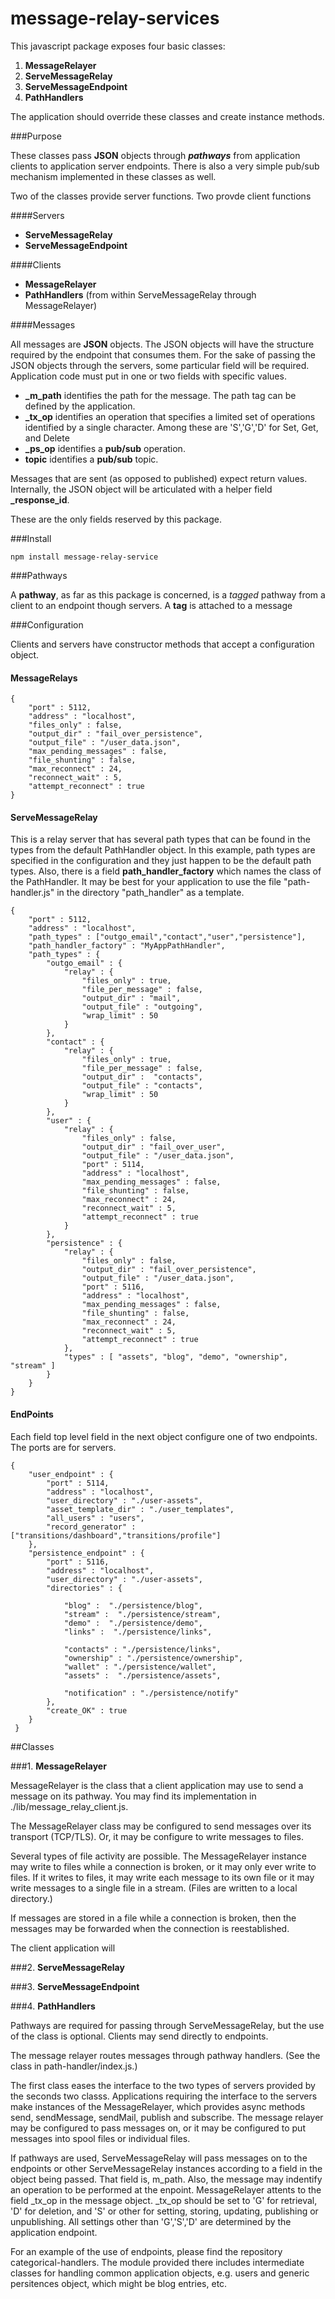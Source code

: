 # message-relay-services
 
This javascript package exposes four basic classes:

1. **MessageRelayer**
2. **ServeMessageRelay**
3. **ServeMessageEndpoint**
4. **PathHandlers**

The application should override these classes and create instance methods.

###Purpose

These classes pass **JSON** objects through ***pathways*** from application clients to application server endpoints. There is also a very simple pub/sub mechanism implemented in these classes as well.

Two of the classes provide server functions. Two provde client functions

####Servers

*  **ServeMessageRelay**
*  **ServeMessageEndpoint**

####Clients

* **MessageRelayer**
* **PathHandlers** (from within ServeMessageRelay through MessageRelayer)

####Messages

All messages are **JSON** objects. The JSON objects will have the structure required by the endpoint that consumes them. For the sake of passing the JSON objects through the servers, some particular field will be required. Application code must put in one or two fields with specific values.

* **\_m\_path** identifies the path for the message. The path tag can be defined by the application. 
* **\_tx\_op** identifies an operation that specifies a limited set of operations identified by a single character. Among these are 'S','G','D' for Set, Get, and Delete
* **\_ps\_op** identifies a **pub/sub** operation.
* **topic** identifies a **pub/sub** topic.

Messages that are sent (as opposed to published) expect return values. Internally, the JSON object will be articulated with a helper field **\_response\_id**.

These are the only fields reserved by this package.

###Install
```
npm install message-relay-service
```

###Pathways

A **pathway**, as far as this package is concerned, is a *tagged* pathway from a client to an endpoint though servers. A **tag** is attached to a message 

###Configuration

Clients and servers have constructor methods that accept a configuration object.

#### MessageRelays
```
{
    "port" : 5112,
    "address" : "localhost",
    "files_only" : false,
    "output_dir" : "fail_over_persistence",
    "output_file" : "/user_data.json",
    "max_pending_messages" : false,
    "file_shunting" : false,
    "max_reconnect" : 24,
    "reconnect_wait" : 5,
    "attempt_reconnect" : true
}
```


#### ServeMessageRelay

This is a relay server that has several path types that can be found in the types from the default PathHandler object. In this example, path types are specified in the configuration and they just happen to be the default path types. Also, there is a field **path\_handler\_factory** which names the class of the PathHandler. It may be best for your application to use the file "path-handler.js" in the directory "path_handler" as a template.

```
{
    "port" : 5112,
    "address" : "localhost",
    "path_types" : ["outgo_email","contact","user","persistence"],
    "path_handler_factory" : "MyAppPathHandler",
    "path_types" : {
        "outgo_email" : {
            "relay" : {
                "files_only" : true,
                "file_per_message" : false,
                "output_dir" : "mail",
                "output_file" : "outgoing",
                "wrap_limit" : 50
            }
        },
        "contact" : {
            "relay" : {
                "files_only" : true,
                "file_per_message" : false, 
                "output_dir" :  "contacts",
                "output_file" : "contacts",
                "wrap_limit" : 50
            }
        },
        "user" : {
            "relay" : {
                "files_only" : false,
                "output_dir" : "fail_over_user",
                "output_file" : "/user_data.json",
                "port" : 5114,
                "address" : "localhost",
                "max_pending_messages" : false,
                "file_shunting" : false,
                "max_reconnect" : 24,
                "reconnect_wait" : 5,
                "attempt_reconnect" : true
            }
        },
        "persistence" : {
            "relay" : {
                "files_only" : false,
                "output_dir" : "fail_over_persistence",
                "output_file" : "/user_data.json",
                "port" : 5116,
                "address" : "localhost",
                "max_pending_messages" : false,
                "file_shunting" : false,
                "max_reconnect" : 24,
                "reconnect_wait" : 5,
                "attempt_reconnect" : true
            },
            "types" : [ "assets", "blog", "demo", "ownership", "stream" ]
        }
    }
}

```


#### EndPoints

Each field top level field in the next object configure one of two endpoints. The ports are for servers.

```
{
    "user_endpoint" : {
        "port" : 5114,
        "address" : "localhost",
        "user_directory" : "./user-assets",
        "asset_template_dir" : "./user_templates",
        "all_users" : "users",
        "record_generator" : ["transitions/dashboard","transitions/profile"]
    },
    "persistence_endpoint" : {
        "port" : 5116,
        "address" : "localhost",
        "user_directory" : "./user-assets",
        "directories" : {
            
            "blog" :  "./persistence/blog",
            "stream" :  "./persistence/stream",
            "demo" :  "./persistence/demo",
            "links" :  "./persistence/links",
            
            "contacts" : "./persistence/links",
            "ownership" : "./persistence/ownership",
            "wallet" : "./persistence/wallet",
            "assets" :  "./persistence/assets",
            
            "notification" : "./persistence/notify"
        },
        "create_OK" : true
    }
 }
```

##Classes



###1. **MessageRelayer**

MessageRelayer is the class that a client application may use to send a message on its pathway. You may find its implementation in ./lib/message_relay_client.js.

The MessageRelayer class may be configured to send messages over its transport (TCP/TLS). Or, it may be configure to write messages to files. 

Several types of file activity are possible. The MessageRelayer instance may write to files while a connection is broken, or it may only ever write to files. If it writes to files, it may write each message to its own file or it may write messages to a single file in a stream. (Files are written to a local directory.)

If messages are stored in a file while a connection is broken, then the messages may be forwarded when the connection is reestablished.

The client application will 



###2. **ServeMessageRelay**

###3. **ServeMessageEndpoint**

###4. **PathHandlers**




Pathways are required for passing through ServeMessageRelay, but the use of the class is optional. Clients may send directly to endpoints.





The message relayer routes messages through pathway handlers. (See the class in path-handler/index.js.) 

The first class eases the interface to the two types of servers provided by the seconds two classs. Applications requiring the interface to the servers make instances of the MessageRelayer, which provides async methods send, sendMessage, sendMail, publish and subscribe.  The message relayer may be configured to pass messages on, or it may be configured to put messages into spool files or individual files. 

If pathways are used, ServeMessageRelay will pass messages on to the endpoints or other ServeMessageRelay instances according to a field in the object being passed. That field is, m\_path. Also, the message may indentify an operation to be performed at the enpoint. MessageRelayer attents to the field \_tx\_op in the message object. \_tx\_op should be set to 'G' for retrieval, 'D' for deletion, and 'S' or other for setting, storing, updating, publishing or unpublishing.  All settings other than 'G','S','D' are determined by the application endpoint.


For an example of the use of endpoints, please find the repository categorical-handlers.  The module provided there includes intermediate classes for handling common application objects, e.g. users and generic persitences object, which might be blog entries, etc.



 

